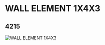 # WALL ELEMENT 1X4X3
## 4215
![WALL ELEMENT 1X4X3](https://lc-www-live-s.legocdn.com/media/bricks/5/2/4157295.jpg)